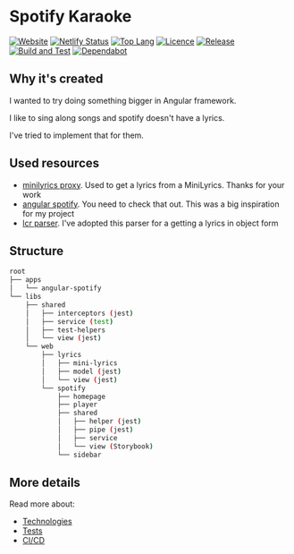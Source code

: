 # Spotify Karaoke

[![Website](https://img.shields.io/website?down_color=lightgray&down_message=offline&style=flat-square&up_color=green&up_message=online&url=https%3A%2F%2Fspotify-karaoke.netlify.app)](spotify-karaoke.netlify.app/)
[![Netlify Status](https://img.shields.io/netlify/39fabbc6-dcc1-40e8-8702-a3b798a130e5?style=flat-square)](spotify-karaoke.netlify.app/)
[![Top Lang](https://img.shields.io/github/languages/top/ArturBa/spotify-karaoke?style=flat-square)](https://github.com/ArturBa/spotify-karaoke/search?l=typescript)
[![Licence](https://img.shields.io/github/license/ArturBa/spotify-karaoke?style=flat-square)](./LICENCE)
[![Release](https://img.shields.io/github/v/release/ArturBa/spotify-karaoke?style=flat-square)](https://github.com/ArturBa/spotify-karaoke/releases)
[![Build and Test](https://img.shields.io/github/workflow/status/ArturBa/spotify-karaoke/Build%20and%20test?label=Build%20and%20Test&style=flat-square)](https://github.com/ArturBa/spotify-karaoke/actions/workflows/build_test.yml)
[![Dependabot](https://flat.badgen.net/github/dependabot/ArturBa/spotify-karaoke)](https://github.com/apps/dependabot)

## Why it's created

I wanted to try doing something bigger in Angular framework.

I like to sing along songs and spotify doesn't have a lyrics.

I've tried to implement that for them.

## Used resources

- [minilyrics proxy](https://github.com/olee/minilyrics-proxy). Used to get a lyrics from a MiniLyrics. Thanks for your work
- [angular spotify](https://github.com/trungk18/angular-spotify). You need to check that out. This was a big inspiration for my project
- [lcr parser](https://github.com/anhthii/lrc-parser). I've adopted this parser for a getting a lyrics in object form

## Structure

```bash
root
├── apps
│   └── angular-spotify
└── libs
    ├── shared
    │   ├── interceptors (jest)
    │   ├── service (test)
    │   ├── test-helpers
    │   └── view (jest)
    └── web
        ├── lyrics
        │   ├── mini-lyrics
        │   ├── model (jest)
        │   └── view (jest)
        └── spotify
            ├── homepage
            ├── player
            ├── shared
            │   ├── helper (jest)
            │   ├── pipe (jest)
            │   ├── service
            │   └── view (Storybook)
            └── sidebar
```

## More details

Read more about:

- [Technologies](./docs/technologies.md)
- [Tests](./docs/tests.md)
- [CI/CD](./docs/ci_cd.md)
